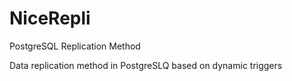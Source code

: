 # NiceRepli
PostgreSQL Replication Method

Data replication method in PostgreSLQ based on dynamic triggers
